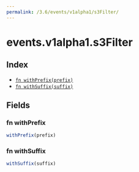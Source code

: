 ```yaml
---
permalink: /3.6/events/v1alpha1/s3Filter/
---
```


# events.v1alpha1.s3Filter



## Index

* [`fn withPrefix(prefix)`](#fn-withprefix)
* [`fn withSuffix(suffix)`](#fn-withsuffix)

## Fields

### fn withPrefix

```ts
withPrefix(prefix)
```



### fn withSuffix

```ts
withSuffix(suffix)
```

